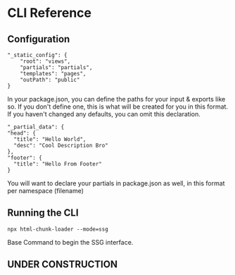 # CLI Reference

## Configuration

    "_static_config": {
        "root": "views",
        "partials": "partials",
        "templates": "pages",
        "outPath": "public"
    }

In your package.json, you can define the paths for your input & exports like so. If you don't define one, this is what will be created for you in this format. If you haven't changed any defaults, you can omit this declaration. 

    "_partial_data": {
    "head": {
      "title": "Hello World",
      "desc": "Cool Description Bro"
    },
    "footer": {
      "title": "Hello From Footer"
    }

You will want to declare your partials in package.json as well, in this format per namespace (filename)


## Running the CLI


    npx html-chunk-loader --mode=ssg

Base Command to begin the SSG interface. 

## UNDER CONSTRUCTION